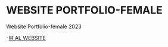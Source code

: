 # WEBSITE PORTFOLIO-FEMALE

Website Portfolio-female 2023

-[IR AL WEBSITE](https://fabigian14.github.io/portfolio-female/)
